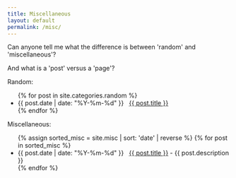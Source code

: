 ```yaml
---
title: Miscellaneous
layout: default
permalink: /misc/
---
```


Can anyone tell me what the difference is between 'random' and 'miscellaneous'?

And what is a 'post' versus a 'page'?

Random:   
<ul>
{% for post in site.categories.random %}
 <li><span>{{ post.date | date: "%Y-%m-%d" }}</span> &nbsp; <a href="{{ post.url }}">{{ post.title }}</a></li>
{% endfor %}
</ul>
   
Miscellaneous:   
<ul>
{% assign sorted_misc = site.misc | sort: 'date' | reverse %}
{% for post in sorted_misc %}
  <li><span>{{ post.date | date: "%Y-%m-%d" }}</span> &nbsp; <a href="{{ post.url }}">{{ post.title }}</a> - {{ post.description }}</li>
{% endfor %}
</ul>


